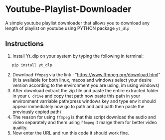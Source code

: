 # Youtube-Playlist-Downloader
A simple youtube playlist downloader that allows you to download any length of playlist on youtube using PYTHON package `yt_dlp`

## **Instructions**
1. Install Yt_dlp on your system by typing the following in terminal:
```bash
   pip install yt_dlp
```
2. Download `ffmpeg` via the link : "https://www.ffmpeg.org/download.html" (it is available for both linux, macos and windows select your desire version according to the environment you are using, im using windows)
3. After download extract the zip file and paste the entire extracted folder in your `C drive` and copy that path now paste this path in your environment varriable path(press windows key and type env it should appear immediately now go to path and add path then paste the previously copied path)
4. The reason for using `ffmpeg` is that this script download the audio and video separately and them using `ffmpeg` it marge them for better video quality.
5. Now enter the URL and run this code it should work fine.
